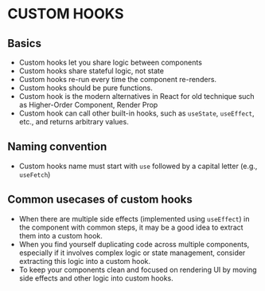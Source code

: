 # CUSTOM HOOKS

## Basics

-   Custom hooks let you share logic between components
-   Custom hooks share stateful logic, not state
-   Custom hooks re-run every time the component re-renders.
-   Custom hooks should be pure functions.
-   Custom hook is the modern alternatives in React for old technique such as Higher-Order Component, Render Prop
-   Custom hook can call other built-in hooks, such as `useState`, `useEffect`, etc., and returns arbitrary values.

## Naming convention

-   Custom hooks name must start with `use` followed by a capital letter (e.g., `useFetch`)

## Common usecases of custom hooks

-   When there are multiple side effects (implemented using `useEffect`) in the component with common steps, it may be a good idea to extract them into a custom hook.
-   When you find yourself duplicating code across multiple components, especially if it involves complex logic or state management, consider extracting this logic into a custom hook.
-   To keep your components clean and focused on rendering UI by moving side effects and other logic into custom hooks.
